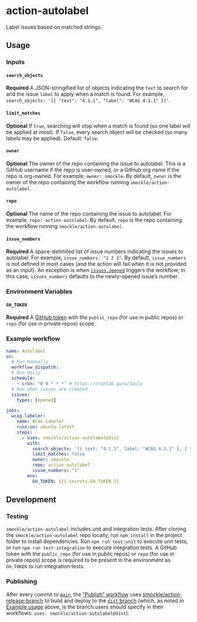 # action-autolabel

Label issues based on matched strings.

## Usage

### Inputs

#### `search_objects`

**Required** A JSON-stringified list of objects indicating the `text` to search for and the issue `label` to apply when a match is found. For example, `search_objects: '[{ "text": "4.1.1", "label": "WCAG 4.1.1" }]'`.

#### `limit_matches`

**Optional** If `true`, searching will stop when a match is found (so one label will be applied at most). If `false`, every search object will be checked (so many labels may be applied). Default: `false`.

#### `owner`

**Optional** The owner of the repo containing the issue to autolabel. This is a GitHub username if the repo is user-owned, or a GitHub org name if the repo is org-owned. For example, `owner: smockle`. By default, `owner` is the owner of the repo containing the workflow running `smockle/action-autolabel`.

#### `repo`

**Optional** The name of the repo containing the issue to autolabel. For example, `repo: action-autolabel`. By default, `repo` is the repo containing the workflow running `smockle/action-autolabel`.

#### `issue_numbers`

**Required** A space-delimited list of issue numbers indicating the issues to autolabel. For example, `issue_numbers: "1 2 3"`. By default, `issue_numbers` is not defined in most cases (and the action will fail when it is not provided as an input). An exception is when [`issues.opened`](https://docs.github.com/en/actions/reference/events-that-trigger-workflows#issues) triggers the workflow; in this case, `issues_numbers` defaults to the newly-opened issue’s number.

### Environment Variables

#### `GH_TOKEN`

**Required** A [GitHub token](https://docs.github.com/en/github/authenticating-to-github/keeping-your-account-and-data-secure/creating-a-personal-access-token) with the `public_repo` (for use in public repos) or `repo` (for use in private repos) scope.

### Example workflow

```YAML
name: Autolabel
on:
  # Run manually
  workflow_dispatch:
  # Run daily
  schedule:
    - cron: "0 0 * * *" # https://crontab.guru/daily
  # Run when issues are created
  issues:
    types: [opened]

jobs:
  wcag_labeler:
    name: WCAG Labeler
    runs-on: ubuntu-latest
    steps:
      - uses: smockle/action-autolabel@dist
        with:
          search_objects: '[{ text: "4.1.1", label: "WCAG 4.1.1" }, { text: "4.1.2", label: "4.1.2" }]'
          limit_matches: false
          owner: smockle
          repo: action-autolabel
          issue_numbers: "1"
        env:
          GH_TOKEN: ${{ secrets.GH_TOKEN }}
```

## Development

### Testing

`smockle/action-autolabel` includes unit and integration tests. After cloning the `smockle/action-autolabel` repo locally, run `npm install` in the project folder to install dependencies. Run `npm run test:unit` to execute unit tests, or run `npm run test:integration` to execute integration tests. A GitHub token with the `public_repo` (for use in public repos) or `repo` (for use in private repos) scope is required to be present in the environment as `GH_TOKEN` to run integration tests.

### Publishing

After every commit to [`main`](https://github.com/smockle/action-autolabel/tree/main), the [“Publish” workflow](https://github.com/smockle/action-autolabel/blob/main/.github/workflows/publish.yml) uses [smockle/action-release-branch](https://github.com/smockle/action-release-branch) to build and deploy to the [`dist` branch](https://github.com/smockle/action-autolabel/tree/dist) (which, as noted in [Example usage](#example-usage) above, is the branch users should specify in their workflows: `uses: smockle/action-autolabel@dist`).
